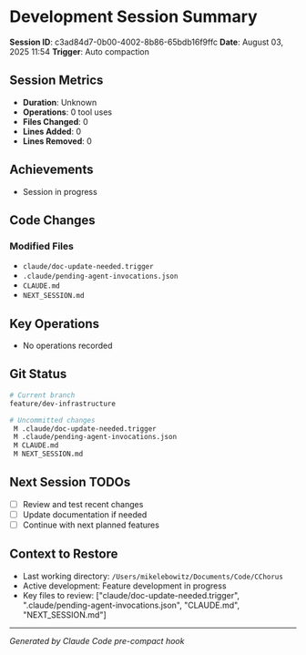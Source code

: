 # Development Session Summary

**Session ID**: c3ad84d7-0b00-4002-8b86-65bdb16f9ffc
**Date**: August 03, 2025 11:54
**Trigger**: Auto compaction


## Session Metrics

- **Duration**: Unknown
- **Operations**: 0 tool uses
- **Files Changed**: 0
- **Lines Added**: 0
- **Lines Removed**: 0

## Achievements

- Session in progress

## Code Changes


### Modified Files
- `claude/doc-update-needed.trigger`
- `.claude/pending-agent-invocations.json`
- `CLAUDE.md`
- `NEXT_SESSION.md`

## Key Operations

- No operations recorded

## Git Status

```bash
# Current branch
feature/dev-infrastructure

# Uncommitted changes
 M .claude/doc-update-needed.trigger
 M .claude/pending-agent-invocations.json
 M CLAUDE.md
 M NEXT_SESSION.md

```

## Next Session TODOs

- [ ] Review and test recent changes
- [ ] Update documentation if needed
- [ ] Continue with next planned features

## Context to Restore

- Last working directory: `/Users/mikelebowitz/Documents/Code/CChorus`
- Active development: Feature development in progress
- Key files to review: ["claude/doc-update-needed.trigger", ".claude/pending-agent-invocations.json", "CLAUDE.md", "NEXT_SESSION.md"]

---

*Generated by Claude Code pre-compact hook*
